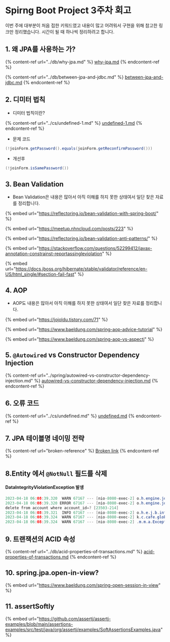# Spirng Boot Project 3주차 회고

이번 주에 대부분이 처음 접한 키워드였고 내용이 많고 어려워서 구현을 위해 참고한 링크만 정리했습니다. 시간이 될 때 하나씩 정리하려고 합니다.

## 1. 왜 JPA를 사용하는 가?

{% content-ref url="../db/why-jpa.md" %}
[why-jpa.md](../db/why-jpa.md)
{% endcontent-ref %}

{% content-ref url="../db/between-jpa-and-jdbc.md" %}
[between-jpa-and-jdbc.md](../db/between-jpa-and-jdbc.md)
{% endcontent-ref %}

## 2. 디미터 법칙

* 디미터 법칙이란?

{% content-ref url="../cs/undefined-1.md" %}
[undefined-1.md](../cs/undefined-1.md)
{% endcontent-ref %}

* 문제 코드

```java
(!joinForm.getPassword().equals(joinForm.getReconfirmPassword()))
```

* 개선후

```java
(!joinForm.isSamePassword())
```

## 3. Bean Validation

* Bean Validation은 내용은 많아서 아직 이해를 하지 못한 상태여서 일단 찾은 자료를 정리합니다.

{% embed url="https://reflectoring.io/bean-validation-with-spring-boot/" %}

{% embed url="https://meetup.nhncloud.com/posts/223" %}

{% embed url="https://reflectoring.io/bean-validation-anti-patterns/" %}

{% embed url="https://stackoverflow.com/questions/52299412/javax-annotation-constrainst-reportassingleviolation" %}

{% embed url="https://docs.jboss.org/hibernate/stable/validator/reference/en-US/html_single/#section-fail-fast" %}

## 4. AOP

* AOP도 내용은 많아서 아직 이해를 하지 못한 상태여서 일단 찾은 자료를 정리합니다.

{% embed url="https://jojoldu.tistory.com/71" %}

{% embed url="https://www.baeldung.com/spring-aop-advice-tutorial" %}

{% embed url="https://www.baeldung.com/spring-aop-vs-aspectj" %}

## 5. `@Autowired` vs Constructor Dependency Injection

{% content-ref url="../spring/autowired-vs-constructor-dependency-injection.md" %}
[autowired-vs-constructor-dependency-injection.md](../spring/autowired-vs-constructor-dependency-injection.md)
{% endcontent-ref %}

## 6. 오류 코드

{% content-ref url="../cs/undefined.md" %}
[undefined.md](../cs/undefined.md)
{% endcontent-ref %}

## 7. JPA 테이블명 네이밍 전략

{% content-ref url="broken-reference" %}
[Broken link](broken-reference)
{% endcontent-ref %}

## 8.Entity 에서 `@NotNull` 필드를 삭제

#### DataIntegrityViolationException  발생

```java
2023-04-18 06:08:39.320  WARN 67167 --- [nio-8080-exec-2] o.h.engine.jdbc.spi.SqlExceptionHelper   : SQL Error: 23503, SQLState: 23503
2023-04-18 06:08:39.320 ERROR 67167 --- [nio-8080-exec-2] o.h.engine.jdbc.spi.SqlExceptionHelper   : Referential integrity constraint violation: "FKE5HJEWHND6TRRDGT8I6UAPKHY: PUBLIC.POST FOREIGN KEY(ACCOUNT_ID) REFERENCES PUBLIC.ACCOUNT(ACCOUNT_ID) (CAST(2 AS BIGINT))"; SQL statement:
delete from account where account_id=? [23503-214]
2023-04-18 06:08:39.321  INFO 67167 --- [nio-8080-exec-2] o.h.e.j.b.internal.AbstractBatchImpl     : HHH000010: On release of batch it still contained JDBC statements
2023-04-18 06:08:39.324  WARN 67167 --- [nio-8080-exec-2] k.c.cafe.global.GlobalExceptionHandler   : request:url /user/delete
2023-04-18 06:08:39.324  WARN 67167 --- [nio-8080-exec-2] .m.m.a.ExceptionHandlerExceptionResolver : Resolved [org.springframework.dao.DataIntegrityViolationException: could not execute statement; SQL [n/a]; constraint ["FKE5HJEWHND6TRRDGT8I6UAPKHY: PUBLIC.POST FOREIGN KEY(ACCOUNT_ID) REFERENCES PUBLIC.ACCOUNT(ACCOUNT_ID) (CAST(2 AS BIGINT))"; SQL statement:<EOL>delete from account where account_id=? [23503-214]]; nested exception is org.hibernate.exception.ConstraintViolationException: could not execute statement]
```

## 9. 트랜잭션의 ACID 속성

{% content-ref url="../db/acid-properties-of-transactions.md" %}
[acid-properties-of-transactions.md](../db/acid-properties-of-transactions.md)
{% endcontent-ref %}

## 10. spring.jpa.open-in-view?

{% embed url="https://www.baeldung.com/spring-open-session-in-view" %}

## 11. assertSoftly

{% embed url="https://github.com/assertj/assertj-examples/blob/main/assertions-examples/src/test/java/org/assertj/examples/SoftAssertionsExamples.java" %}

